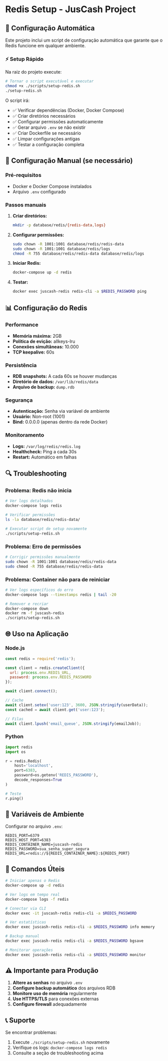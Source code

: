 # Redis Setup - JusCash Project

## 🚀 Configuração Automática

Este projeto inclui um script de configuração automática que garante que o Redis funcione em qualquer ambiente.

### ⚡ Setup Rápido

Na raiz do projeto execute:

```bash
# Tornar o script executável e executar
chmod +x ./scripts/setup-redis.sh
./setup-redis.sh
```

O script irá:
- ✅ Verificar dependências (Docker, Docker Compose)
- ✅ Criar diretórios necessários
- ✅ Configurar permissões automaticamente
- ✅ Gerar arquivo `.env` se não existir
- ✅ Criar Dockerfile se necessário
- ✅ Limpar configurações antigas
- ✅ Testar a configuração completa

## 🔧 Configuração Manual (se necessário)

### Pré-requisitos
- Docker e Docker Compose instalados
- Arquivo `.env` configurado

### Passos manuais

1. **Criar diretórios:**
   ```bash
   mkdir -p database/redis/{redis-data,logs}
   ```

2. **Configurar permissões:**
   ```bash
   sudo chown -R 1001:1001 database/redis/redis-data
   sudo chown -R 1001:1001 database/redis/logs
   chmod -R 755 database/redis/redis-data database/redis/logs
   ```

3. **Iniciar Redis:**
   ```bash
   docker-compose up -d redis
   ```

4. **Testar:**
   ```bash
   docker exec juscash-redis redis-cli -a $REDIS_PASSWORD ping
   ```

## 📊 Configuração do Redis

### Performance
- **Memória máxima:** 2GB
- **Política de evição:** allkeys-lru
- **Conexões simultâneas:** 10.000
- **TCP keepalive:** 60s

### Persistência
- **RDB snapshots:** A cada 60s se houver mudanças
- **Diretório de dados:** `/var/lib/redis/data`
- **Arquivo de backup:** `dump.rdb`

### Segurança
- **Autenticação:** Senha via variável de ambiente
- **Usuário:** Non-root (1001)
- **Bind:** 0.0.0.0 (apenas dentro da rede Docker)

### Monitoramento
- **Logs:** `/var/log/redis/redis.log`
- **Healthcheck:** Ping a cada 30s
- **Restart:** Automático em falhas

## 🔍 Troubleshooting

### Problema: Redis não inicia

```bash
# Ver logs detalhados
docker-compose logs redis

# Verificar permissões
ls -la database/redis/redis-data/

# Executar script de setup novamente
./scripts/setup-redis.sh
```

### Problema: Erro de permissões
```bash
# Corrigir permissões manualmente
sudo chown -R 1001:1001 database/redis/redis-data
sudo chmod -R 755 database/redis/redis-data
```

### Problema: Container não para de reiniciar
```bash
# Ver logs específicos do erro
docker-compose logs --timestamps redis | tail -20

# Remover e recriar
docker-compose down
docker rm -f juscash-redis
./scripts/setup-redis.sh
```

## 🌐 Uso na Aplicação

### Node.js
```javascript
const redis = require('redis');

const client = redis.createClient({
  url: process.env.REDIS_URL,
  password: process.env.REDIS_PASSWORD
});

await client.connect();

// Cache
await client.setex('user:123', 3600, JSON.stringify(userData));
const cached = await client.get('user:123');

// Filas
await client.lpush('email_queue', JSON.stringify(emailJob));
```

### Python
```python
import redis
import os

r = redis.Redis(
    host='localhost',
    port=6383,
    password=os.getenv('REDIS_PASSWORD'),
    decode_responses=True
)

# Teste
r.ping()
```

## 📝 Variáveis de Ambiente

Configurar no arquivo `.env`:

```env
REDIS_PORT=6379
REDIS_HOST_PORT=6383
REDIS_CONTAINER_NAME=juscash-redis
REDIS_PASSWORD=sua_senha_super_segura
REDIS_URL=redis://${REDIS_CONTAINER_NAME}:${REDIS_PORT}
```

## 🚀 Comandos Úteis

```bash
# Iniciar apenas o Redis
docker-compose up -d redis

# Ver logs em tempo real
docker-compose logs -f redis

# Conectar via CLI
docker exec -it juscash-redis redis-cli -a $REDIS_PASSWORD

# Ver estatísticas
docker exec juscash-redis redis-cli -a $REDIS_PASSWORD info memory

# Backup manual
docker exec juscash-redis redis-cli -a $REDIS_PASSWORD bgsave

# Monitorar operações
docker exec juscash-redis redis-cli -a $REDIS_PASSWORD monitor
```

## ⚠️ Importante para Produção

1. **Altere as senhas** no arquivo `.env`
2. **Configure backup automático** dos arquivos RDB
3. **Monitore uso de memória** regularmente
4. **Use HTTPS/TLS** para conexões externas
5. **Configure firewall** adequadamente

## 📞 Suporte

Se encontrar problemas:
1. Execute `./scripts/setup-redis.sh` novamente
2. Verifique os logs: `docker-compose logs redis`
3. Consulte a seção de troubleshooting acima